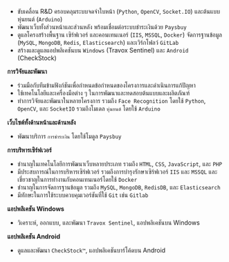 - ขับเคลื่อน R&D ครอบคลุมระบบจดจำใบหน้า (`Python`, `OpenCV`, `Socket.IO`) และต้นแบบหุ่นยนต์ (`Arduino`)
- พัฒนาเว็บทั้งส่วนหน้าและส่วนหลัง พร้อมเชื่อมต่อระบบชำระเงินด้วย `Paysbuy`
- ดูแลโครงสร้างพื้นฐาน เซิร์ฟเวอร์ และคอนเทนเนอร์ (`IIS`, `MSSQL`, `Docker`) จัดการฐานข้อมูล (`MySQL`, `MongoDB`, `Redis`, `Elasticsearch`) และเวิร์กโฟลว์ `GitLab`
- สร้างและดูแลแอปพลิเคชันบน `Windows` (Travox Sentinel) และ `Android` (CheckStock)

**การวิจัยและพัฒนา**

- ร่วมมือกับทีมข้ามฟังก์ชันเพื่อกำหนดข้อกำหนดของโครงการและดำเนินการแก้ปัญหา
- ใช้เทคโนโลยีและเครื่องมือต่าง ๆ ในการพัฒนาและทดสอบต้นแบบและผลิตภัณฑ์
- ทำการวิจัยและพัฒนาในหลายโครงการ รวมถึง `Face Recognition` โดยใช้ `Python`, `OpenCV`, และ `SocketIO` รวมถึงโมเดล `หุ่นยนต์` โดยใช้ `Arduino`

**เว็บไซต์ทั้งด้านหน้าและด้านหลัง**

- พัฒนาบริการ `การชำระเงิน` โดยใช้โมดูล `Paysbuy`

**การบริหารเซิร์ฟเวอร์**

- ชำนาญในเทคโนโลยีการพัฒนาเว็บหลายประเภท รวมถึง `HTML`, `CSS`, `JavaScript`, และ `PHP`
- มีประสบการณ์ในการบริหารเซิร์ฟเวอร์ รวมถึงการบำรุงรักษาเซิร์ฟเวอร์ `IIS` และ `MSSQL` และเชี่ยวชาญในการทำงานกับคอนเทนเนอร์โดยใช้ `Docker`
- ชำนาญในการจัดการฐานข้อมูล รวมถึง `MySQL`, `MongoDB`, `RedisDB`, และ `Elasticsearch`
- มีทักษะในการใช้ระบบควบคุมเวอร์ชันที่ใช้ `Git` เช่น `Gitlab`

**แอปพลิเคชัน Windows**

- วิเคราะห์, ออกแบบ, และพัฒนา `Travox Sentinel`, แอปพลิเคชันบน Windows

**แอปพลิเคชัน Android**

- ดูแลและพัฒนา `CheckStock™`, แอปพลิเคชันบาร์โค้ดบน Android
